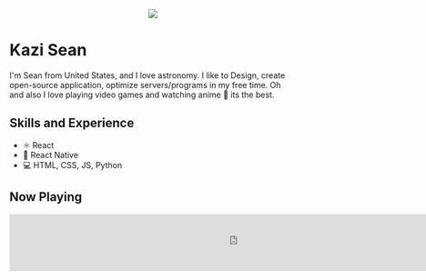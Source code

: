 <p align="center">
  <img src="https://data.whicdn.com/images/129777131/original.gif">
</p>

# Kazi Sean
I'm Sean from United States, and I love astronomy. I like to Design, create open-source application, optimize servers/programs in my free time. Oh and also I love playing video games and watching anime 💯 its the best.

## Skills and Experience
* ⚛ React
* 📱 React Native
* 💻 HTML, CSS, JS, Python

## Now Playing

<embed type="text/html" style="position: left;"  src="https://spotify-widget.vercel.app/current/22dkk76ywcngkozy4k54busea" width="800" height="100">


